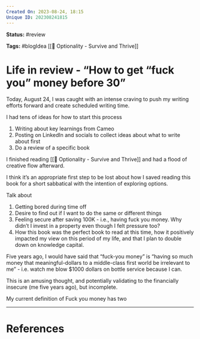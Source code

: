 ```yaml
---
Created On: 2023-08-24, 18:15
Unique ID: 202308241815
---
```

**Status:** #review 

**Tags:** #blogIdea [[📗 Optionality - Survive and Thrive]] 

# Life in review - “How to get “fuck you” money before 30”

Today, August 24, I was caught with an intense craving to push my writing efforts forward and create scheduled writing time. 

I had tens of ideas for how to start this process 

1. Writing about key learnings from Cameo
2. Posting on LinkedIn and socials to collect ideas about what to write about first 
3. Do a review of a specific book 


I finished reading [[📗 Optionality - Survive and Thrive]] and had a flood of creative flow afterward. 

I think it’s an appropriate first step to be lost about how I saved reading this book for a short sabbatical with the intention of exploring options. 

Talk about 
1. Getting bored during time off
2. Desire to find out if I want to do the same or different things
3. Feeling secure after saving 100K - i.e., having fuck you money. Why didn’t I invest in a property even though I felt pressure too? 
4. How this book was the perfect book to read at this time, how it positively impacted my view on this period of my life, and that I plan to double down on knowledge capital. 


Five years ago, I would have said that “fuck-you money” is “having so much money that <x> meaningful-dollars to a middle-class first world be irrelevant to me” - i.e. watch me blow $1000 dollars on bottle service because I can. 

This is an amusing thought, and potentially validating to the financially insecure (me five years ago), but incomplete. 

My current definition of Fuck you money has two 

---
# References
